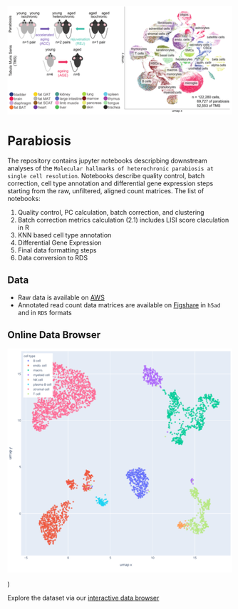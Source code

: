 <p align="center">
  <img src="./parabiosis.png" alt="parabiosis"/>
</p>

# Parabiosis
The repository contains jupyter notebooks descripbing downstream analyses of the `Molecular hallmarks of heterochronic parabiosis at single cell resolution`.
Notebooks describe quality control, batch correction, cell type annotation and differential gene expression steps starting from the raw, unfiltered, aligned count matrices. The list of notebooks:
1. Quality control, PC calculation, batch correction, and clustering
2. Batch correction metrics calculation (2.1) includes LISI score claculation in R
3. KNN based cell type annotation
4. Differential Gene Expression
5. Final data formatting steps
6. Data conversion to RDS

## Data

- Raw data is available on [AWS](https://s3.console.aws.amazon.com/s3/buckets/czb-tabula-muris-senis?region=us-west-2&tab=objects)
- Annotated read count data matrices are available on [Figshare](https://figshare.com/projects/Molecular_hallmarks_of_heterochronic_parabiosis_at_single_cell_resolution/127628)  in `h5ad` and in `RDS` formats


## Online Data Browser

[<p align="center"><img src="./browser.png" alt="browser"/></p>](https://ccb-web.cs.uni-saarland.de/parabiosis/))

Explore the dataset via our [interactive data browser](https://ccb-web.cs.uni-saarland.de/parabiosis/)
